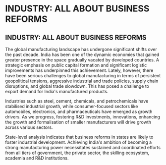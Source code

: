 # INDUSTRY: ALL ABOUT BUSINESS REFORMS

## INDUSTRY: ALL ABOUT BUSINESS REFORMS

<!-- image -->

The global manufacturing landscape has undergone significant shifts over the past decade. India has been one of the dynamic economies that gained greater presence  in  the  space  gradually  vacated  by  developed  countries.  A  strategic emphasis  on  public  capital  formation  and  significant  logistic  improvements has  underpinned  this  achievement.  Lately,  however,  there  have  been  serious challenges to global manufacturing in terms of persistent geopolitical tensions, aggressive industrial and trade policies, supply chain disruptions, and global trade  slowdown.  This  has  posed  a  challenge  to  export  demand  for  India's manufactured products.

Industries such as steel, cement, chemicals, and petrochemicals have stabilised industrial growth, while consumer-focused sectors like automobiles, electronics, and pharmaceuticals have emerged as growth drivers. As we progress,  fostering R&amp;D  investments,  innovations,  enhancing  the  growth  and  formalisation  of smaller manufacturers will drive growth across various sectors.

State-level analysis indicates that business reforms in states are likely to foster industrial  development.  Achieving  India's  ambition  of  becoming  a  strong manufacturing power necessitates sustained and coordinated efforts from all tiers of government, the private sector, the skilling ecosystem, academia and R&amp;D institutions.